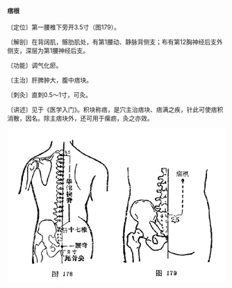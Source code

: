 #### 痞根

〔定位〕第一腰椎下旁开3.5寸（图179）。

〔解剖〕在背阔肌，髂肋肌处，有第1腰动、静脉背侧支；布有第12胸神经后支外侧支，深层为第1腰神经后支。

〔功能〕调气化瘀。

〔主治〕肝脾肿大，腹中痞块。

〔刺灸〕直刺0.5～1寸，可灸。

〔讲述〕见于《医学入门》。积块称痞，是穴主治痞块、痞满之疾，针此可使痞积消散，因名。除主痞块外，还可用于瘰疬，灸之亦效。

![](img/图178、179.jpg)
